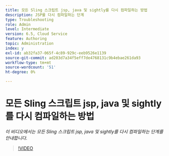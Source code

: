 ```yaml
---
title: 모든 Sling 스크립트 jsp, java 및 sightly를 다시 컴파일하는 방법
description: JSP를 다시 컴파일하는 단계
type: Troubleshooting
role: Admin
level: Intermediate
version: 6.5, Cloud Service
feature: Authoring
topic: Administration
index: y
exl-id: ab32fa37-065f-4c89-929c-eeb9526e1139
source-git-commit: ad203d7a34f5eff7de4768131c9b4ebae261da93
workflow-type: tm+mt
source-wordcount: '51'
ht-degree: 0%

---
```


# 모든 Sling 스크립트 jsp, java 및 sightly를 다시 컴파일하는 방법

*이 비디오에서는 모든 Sling 스크립트 jsp, java 및 sightly를 다시 컴파일하는 단계를 안내합니다.*

>[!VIDEO](https://video.tv.adobe.com/v/335464?quality=9&learn=on)
